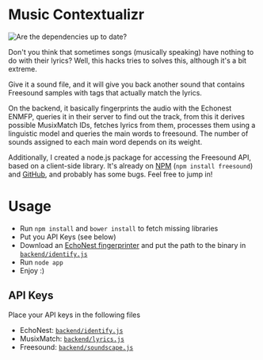 Music Contextualizr
===================

![Are the dependencies up to date?](https://david-dm.org/username/repo.png)

Don't you think that sometimes songs (musically speaking) have nothing to do with their lyrics? Well, this hacks tries to solves this, although it's a bit extreme.

Give it a sound file, and it will give you back another sound that contains Freesound samples with tags that actually match the lyrics.

On the backend, it basically fingerprints the audio with the Echonest ENMFP, queries it in their server to find out the track, from this it derives possible MusixMatch IDs, fetches lyrics from them, processes them using a linguistic model and queries the main words to freesound. The number of sounds assigned to each main word depends on its weight.

Additionally, I created a node.js package for accessing the Freesound API, based on a client-side library. It's already on [NPM](https://npmjs.org/package/freesound) (`npm install freesound`) and [GitHub](https://github.com/lemonzi/freesound.js), and probably has some bugs. Feel free to jump in!

Usage
=====

* Run `npm install` and `bower install` to fetch missing libraries
* Put you API Keys (see below)
* Download an [EchoNest fingerprinter](http://developer.echonest.com/downloads/license) and put the path to the binary in [`backend/identify.js`](backend/identify.js)
* Run `node app`
* Enjoy :)

API Keys
--------

Place your API keys in the following files

* EchoNest: [`backend/identify.js`](backend/identify.js)
* MusixMatch: [`backend/lyrics.js`](backend/lyrics.js)
* Freesound: [`backend/soundscape.js`](backend/soundscape.js)

